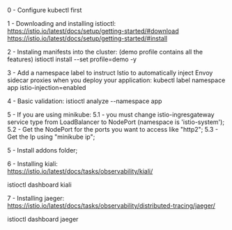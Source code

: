 0 - Configure kubectl first

1 - Downloading and installing istioctl:
https://istio.io/latest/docs/setup/getting-started/#download
https://istio.io/latest/docs/setup/getting-started/#install


2 - Instaling manifests into the cluster:
(demo profile contains all the features)
istioctl install --set profile=demo -y

3 - Add a namespace label to instruct Istio to automatically inject Envoy sidecar proxies when you deploy your application:
kubectl label namespace app istio-injection=enabled

4 - Basic validation:
istioctl analyze --namespace app

5 - If you are using minikube:
5.1 - you must change istio-ingresgateway service type from LoadBalancer to NodePort (namespace is 'istio-system');
5.2 - Get the NodePort for the ports you want to access like "http2";
5.3 - Get the Ip using "minikube ip";

5 - Install addons folder;

6 - Installing kiali:	
https://istio.io/latest/docs/tasks/observability/kiali/

istioctl dashboard kiali

7 - Installing jaeger:
https://istio.io/latest/docs/tasks/observability/distributed-tracing/jaeger/

istioctl dashboard jaeger